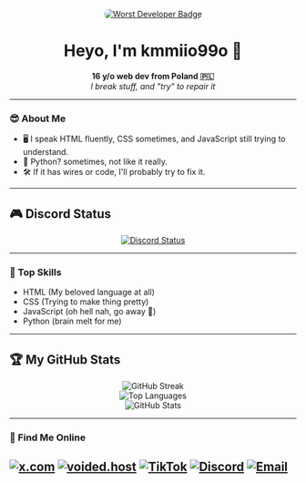 <p align="center">
  <a href="https://github.com" style="display: inline-block; border-radius: 12px; overflow: hidden;">
  <img src="https://img.shields.io/badge/💥_Worst_Developer-🔥_Proceed_With_Caution-red?style=for-the-badge&logo=github&logoColor=white" alt="Worst Developer Badge" style="border-radius: 12px; box-shadow: 0 4px 8px rgba(0,0,0,0.2);">
</a>
</p>
<h1 align="center">Heyo, I'm kmmiio99o 👋</h1>

<p align="center">
  <b>16 y/o web dev from Poland 🇵🇱</b><br>
  <i>I break stuff, and "try" to repair it</i>
</p>

---

### 😎 About Me

- 🖥️ I speak HTML fluently, CSS sometimes, and JavaScript still trying to understand.
- 🐍 Python? sometimes, not like it really.
- 🛠️ If it has wires or code, I'll probably try to fix it.

---

## 🎮 Discord Status

<p align="center">
  <a href="https://discord.com/users/879393496627306587">
    <img src="https://lanyard-profile-readme.vercel.app/api/879393496627306587?theme=dark&bg=1a1b27&animated=true&hideDiscrim=true&borderRadius=15px" alt="Discord Status"/>
  </a>
</p>

---

### 🌟 Top Skills

- HTML (My beloved language at all)
- CSS (Trying to make thing pretty)
- JavaScript (oh hell nah, go away 🥀)
- Python (brain melt for me)

---

## 🏆 My GitHub Stats

<p align="center">
  <img src="https://github-readme-streak-stats.herokuapp.com/?user=kmmiio99o&theme=radical" alt="GitHub Streak" />
  <br>
  <img src="https://github-readme-stats.vercel.app/api/top-langs?username=kmmiio99o&show_icons=true&locale=en&layout=compact&theme=radical" alt="Top Languages" />
  <br>
  <img src="https://github-readme-stats.vercel.app/api?username=kmmiio99o&show_icons=true&locale=en&theme=radical" alt="GitHub Stats" />
</p>

---

### 🔗 Find Me Online

[![x.com](https://img.shields.io/badge/x-1da1f2?style=for-the-badge&logo=x)](https://x.com/kmmiio99o)
[![voided.host](https://img.shields.io/badge/voided.host-181717?style=for-the-badge&logo=github)](https://voided.host/kmmiio99o)
[![TikTok](https://img.shields.io/badge/TikTok-black?style=for-the-badge&logo=tiktok)](https://www.tiktok.com/@kmmiio99o.dev)
[![Discord](https://img.shields.io/badge/Discord-5865F2?style=for-the-badge&logo=discord&logoColor=white)](https://discord.com/users/879393496627306587)
[![Email](https://img.shields.io/badge/Email-EA4335?style=for-the-badge&logo=gmail&logoColor=white)](mailto:kmmiio99o@gmail.com)
---

